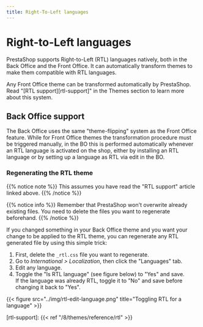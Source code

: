```yaml
---
title: Right-To-Left languages
---
```


# Right-to-Left languages

PrestaShop supports Right-to-Left (RTL) languages natively, both in the Back Office and the Front Office. It can automatically transform themes to make them compatible with RTL languages.
 
Any Front Office theme can be transformed automatically by PrestaShop. Read "[RTL support][rtl-support]" in the Themes section to learn more about this system.

## Back Office support

The Back Office uses the same "theme-flipping" system as the Front Office feature. While for Front Office themes the transformation procedure must be triggered manually, in the BO this is performed automatically whenever an RTL language is activated on the shop, either by installing an RTL language or by setting up a language as RTL via edit in the BO.

### Regenerating the RTL theme

{{% notice note %}}
This assumes you have read the "RTL support" article linked above. 
{{% /notice %}}

{{% notice info %}}
Remember that PrestaShop won't overwrite already existing files. You need to delete the files you want to regenerate beforehand.
{{% /notice %}}

If you changed something in your Back Office theme and you want your change to be applied to the RTL theme, you can regenerate any RTL generated file by using this simple trick:

1. First, delete the `_rtl.css` file you want to regenerate.
2. Go to _International > Localization_, then click the "Languages" tab.
3. Edit any language.
4. Toggle the "Is RTL language" (see figure below) to "Yes" and save.\
   If the language was already RTL, toggle it to "No" and save before changing it back to "Yes". 

{{< figure src="../img/rtl-edit-language.png" title="Toggling RTL for a language" >}}  

[rtl-support]: {{< ref "/8/themes/reference/rtl" >}}
